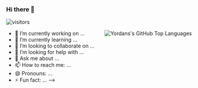 ### Hi there 👋

![visitors](https://visitor-badge.glitch.me/badge?page_id=yordanov1)



<img align="right" alt="Yordans's GitHub Top Languages" src="https://github-readme-stats.vercel.app/api/top-langs/?username=yordanov1" />

- 🔭 I’m currently working on ...
- 🌱 I’m currently learning ...
- 👯 I’m looking to collaborate on ...
- 🤔 I’m looking for help with ...
- 💬 Ask me about ...
- 📫 How to reach me: ...
- 😄 Pronouns: ...
- ⚡ Fun fact: ...
-->






